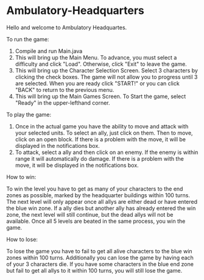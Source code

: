# Ambulatory-Headquarters

Hello and welcome to Ambulatory Headquartes.

To run the game:
1. Compile and run Main.java
2. This will bring up the Main Menu. To advance, you must select a difficulty and click "Load". Otherwise, click "Exit" to leave the game.
3. This will bring up the Character Selection Screen. Select 3 characters by clicking the check boxes. The game will not allow you to         progress until 3 are selected. When you are ready click "START!" or you can click "BACK" to return to the previous menu.
4. This will bring up the Main Games Screen. To Start the game, select "Ready" in the upper-lefthand corner. 

To play the game:
1. Once in the actual game you have the ability to move and attack with your selected units. To select an ally, just click on them. Then      to move, click on an open block. If there is a problem with the move, it will be displayed in the notifications box.
2. To attack, select a ally and then click on an enemy. If the enemy is within range it will automatically do damage.  If there is a     problem with the move, it will be displayed in the notifications box.

How to win:

To win the level you have to get as many of your characters to the end zones as possible, marked by the headquarter buildings within 100 turns. The next level will only appear once all allys are either dead or have entered the blue win zone. If a ally dies but another ally has already entered the win zone, the next level will still continue, but the dead allys will not be available. Once all 5 levels are beated in the same process, you win the game.

How to lose:

To lose the game you have to fail to get all alive characters to the blue win zones within 100 turns. Additionally you can lose the game by having each of your 3 characters die. If you have some characters in the blue end zone but fail to get all allys to it within 100 turns, you will still lose the game.

